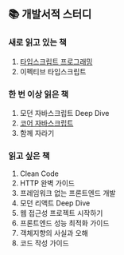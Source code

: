 ## 📚 개발서적 스터디

### 새로 읽고 있는 책

1. [타입스크립트 프로그래밍](https://github.com/salmonco/book-study/tree/main/ts-programming)
2. 이펙티브 타입스크립트

### 한 번 이상 읽은 책

1. 모던 자바스크립트 Deep Dive
2. [코어 자바스크립트](https://github.com/salmonco/book-study/tree/main/core-js)
3. 함께 자라기

### 읽고 싶은 책

1. Clean Code
2. HTTP 완벽 가이드
3. 프레임워크 없는 프론트엔드 개발
4. 모던 리액트 Deep Dive
5. 웹 접근성 프로젝트 시작하기
6. 프론트엔드 성능 최적화 가이드
7. 객체지향의 사실과 오해
8. 코드 작성 가이드
